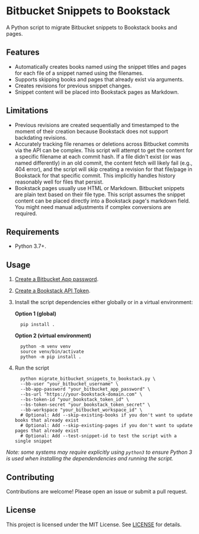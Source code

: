 # Bitbucket Snippets to Bookstack

A Python script to migrate Bitbucket snippets to Bookstack books and pages.

## Features
- Automatically creates books named using the snippet titles and pages for each file of a snippet named using the filenames.
- Supports skipping books and pages that already exist via arguments.
- Creates revisions for previous snippet changes.
- Snippet content will be placed into Bookstack pages as Markdown. 

## Limitations
- Previous revisions are created sequentially and timestamped to the moment of their creation because Bookstack does not support 
  backdating revisions.
- Accurately tracking file renames or deletions across Bitbucket commits via the API can be complex. This script will attempt to 
  get the content for a specific filename at each commit hash. If a file didn't exist (or was named differently) in an old commit, the content fetch will likely fail (e.g., 404 error), and the script will skip creating a revision for that file/page in Bookstack for that specific commit. This implicitly handles history reasonably well for files that persist.
- Bookstack pages usually use HTML or Markdown. Bitbucket snippets are plain text based on their file type. This script assumes 
  the snippet content can be placed directly into a Bookstack page's markdown field. You might need manual adjustments if complex 
  conversions are required. 

## Requirements
- Python 3.7+.

## Usage
1. [Create a Bitbucket App password](https://support.atlassian.com/bitbucket-cloud/docs/create-an-app-password/).
1. [Create a Bookstack API Token](https://demo.bookstackapp.com/api/docs#authentication).
1. Install the script dependencies either globally or in a virtual environment:

   **Option 1 (global)**

         pip install .

   **Option 2 (virtual environment)**

         python -m venv venv
         source venv/bin/activate
         python -m pip install .

1. Run the script

         python migrate_bitbucket_snippets_to_bookstack.py \
         --bb-user "your_bitbucket_username" \
         --bb-app-password "your_bitbucket_app_password" \
         --bs-url "https://your-bookstack-domain.com" \
         --bs-token-id "your_bookstack_token_id" \
         --bs-token-secret "your_bookstack_token_secret" \
         --bb-workspace "your_bitbucket_workspace_id" \
         # Optional: Add --skip-existing-books if you don't want to update books that already exist
         # Optional: Add --skip-existing-pages if you don't want to update pages that already exist
         # Optional: Add --test-snippet-id to test the script with a single snippet

*Note: some systems may require explicitly using `python3` to ensure Python 3 is used when installing the dependendencies and 
running the script.*

## Contributing

Contributions are welcome! Please open an issue or submit a pull request.

## License

This project is licensed under the MIT License. See [LICENSE](LICENSE) for details.
